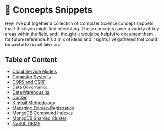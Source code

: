 # 📓 Concepts Snippets

Hey! I’ve put together a collection of Computer Science concept snippets that I think you might find interesting. These
concepts cover a variety of key areas within the field, and I thought it would be helpful to document them for future 
reference. It’s a mix of ideas and insights I’ve gathered that could be useful to revisit later on.

## Table of Content

- [Cloud Service Models](./cloud-service-models/cloud-service-models.md)
- [Computer Systems](./computer-systems/computer-systems.md)
- [CORS and CSRF](./cors-and-csrf/cors-and-csrf.md)
- [Data Governance](./data-governance/data-governance.md)
- [Data Warehousing](./data-warehousing/data-warehousing.md)
- [Docker](./docker/docker.md)
- [Kimball Methodology](./kimball-methodology/kimball-methodology.md)
- [Managing Domain Registration](./managing-domain-registration/managing-domain-registration.md)
- [MongoDB Compound Indexes](./mongodb-compound-index/mongodb-compound-index.md)
- [MongoDB Sharded Cluster](./mongodb-sharded-cluster/mongodb-sharded-cluster.md)
- [NoSQL DBMS](./nosql-dbms/nosql-dbms.md)
